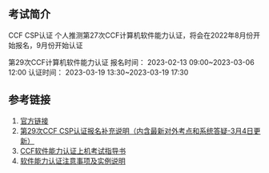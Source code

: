 ## 考试简介

CCF CSP认证
个人推测第27次CCF计算机软件能力认证，将会在2022年8月份开始报名，9月份开始认证


第29次CCF计算机软件能力认证
报名时间： 2023-02-13 09:00~2023-03-06 12:00
认证时间： 2023-03-19 13:30~2023-03-19 17:30


## 参考链接

1. [官方链接](https://www.cspro.org/)
2. [第29次CCF CSP认证报名补充说明（内含最新对外考点和系统答疑-3月4日更新）](https://www.cspro.org/cms/show.action?code=publish_4028807662f1ccee0162f55d6abc0037&siteid=100000&newsid=cc808d3756bd4987a30e1a59daf7cce2&channelid=0000000103)
3. [CCF软件能力认证上机考试指导书](https://ccsp2019.ccf.org.cn/cms/news/100000/0000000107/2014/2/20/d9613c28628b434095b788623b2ab446.shtml)
4. [软件能力认证注意事项及实例说明](https://www.cspro.org/cms/show.action?code=publish_4028807662f1ccee0162f55d6abc0037&siteid=100000&newsid=c1241f02de6a4f49b0838bc3407447a5&channelid=0000000107)